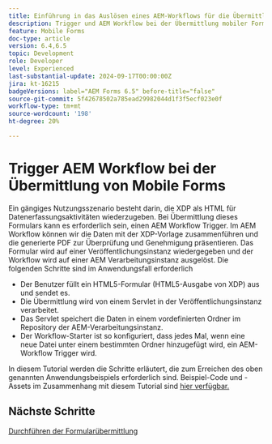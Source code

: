```yaml
---
title: Einführung in das Auslösen eines AEM-Workflows für die Übermittlung von HTML5-Formularen
description: Trigger und AEM Workflow bei der Übermittlung mobiler Formulare
feature: Mobile Forms
doc-type: article
version: 6.4,6.5
topic: Development
role: Developer
level: Experienced
last-substantial-update: 2024-09-17T00:00:00Z
jira: kt-16215
badgeVersions: label="AEM Forms 6.5" before-title="false"
source-git-commit: 5f42678502a785ead29982044d1f3f5ecf023e0f
workflow-type: tm+mt
source-wordcount: '198'
ht-degree: 20%

---
```


# Trigger AEM Workflow bei der Übermittlung von Mobile Forms

Ein gängiges Nutzungsszenario besteht darin, die XDP als HTML für Datenerfassungsaktivitäten wiederzugeben. Bei Übermittlung dieses Formulars kann es erforderlich sein, einen AEM Workflow Trigger. Im AEM Workflow können wir die Daten mit der XDP-Vorlage zusammenführen und die generierte PDF zur Überprüfung und Genehmigung präsentieren. Das Formular wird auf einer Veröffentlichungsinstanz wiedergegeben und der Workflow wird auf einer AEM Verarbeitungsinstanz ausgelöst.
Die folgenden Schritte sind im Anwendungsfall erforderlich

* Der Benutzer füllt ein HTML5-Formular (HTML5-Ausgabe von XDP) aus und sendet es.
* Die Übermittlung wird von einem Servlet in der Veröffentlichungsinstanz verarbeitet.
* Das Servlet speichert die Daten in einem vordefinierten Ordner im Repository der AEM-Verarbeitungsinstanz.
* Der Workflow-Starter ist so konfiguriert, dass jedes Mal, wenn eine neue Datei unter einem bestimmten Ordner hinzugefügt wird, ein AEM-Workflow Trigger wird.

In diesem Tutorial werden die Schritte erläutert, die zum Erreichen des oben genannten Anwendungsbeispiels erforderlich sind. Beispiel-Code und -Assets im Zusammenhang mit diesem Tutorial sind [hier verfügbar.](./deploy-assets.md)


## Nächste Schritte

[Durchführen der Formularübermittlung](./handle-form-submission.md)